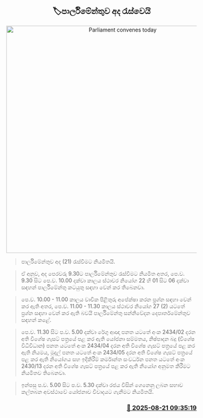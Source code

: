 <p align='center'><b><h2 align='center' title='Parliament convenes today'>🏷පාර්ලිමේන්තුව අද රැස්වෙයි</h2></b></p>
<p align='center'><img src='https://helakuru.sgp1.cdn.digitaloceanspaces.com/esana/images/lib/parliment-new-01[1].jpg' width='600' alt='Parliament convenes today'></p>

> පාර්ලිමේන්තුව අද (21) රැස්වීමට නියමිතයි.

> ඒ අනුව, අද පෙරවරු 9.30ට පාර්ලිමේන්තුව රැස්වීමට නියමිත අතර, පෙ.ව. 9.30 සිට පෙ.ව. 10.00 දක්වා කාලය ස්ථාවර නියෝග 22 හි 01 සිට 06 දක්වා සඳහන් පාර්ලිමේන්තු කටයුතු සඳහා වෙන් කර තිබෙනවා.

> පෙ.ව. 10.00 - 11.00 කාලය වාචික පිළිතුරු අපේක්ෂා කරන ප්‍රශ්න සඳහා වෙන් කර ඇති අතර, පෙ.ව. 11.00 - 11.30 කාලය ස්ථාවර නියෝග 27 (2) යටතේ ප්‍රශ්න සඳහා වෙන් කර ඇති බවයි පාර්ලිමේන්තු සන්නිවේදන දෙපාර්තමේන්තුව සඳහන් කළේ.

> පෙ.ව. 11.30 සිට ප.ව. 5.00 දක්වා රේගු ආඥා පනත යටතේ අංක 2434/02 දරන අති විශේෂ ගැසට් පත්‍රයේ පළ කර ඇති යෝජනා සම්මතය, නිෂ්පාදන බදු (විශේෂ විධිවිධාන) පනත යටතේ අංක 2434/04 දරන අති විශේෂ ගැසට් පත්‍රයේ පළ කර ඇති නියමය, මුදල් පනත යටතේ අංක 2434/05 දරන අති විශේෂ ගැසට් පත්‍රයේ පළ කර ඇති නියෝගය සහ ඉදිකිරීම් කර්මාන්ත සංවර්ධන පනත යටතේ අංක 2430/13 දරන අති විශේෂ ගැසට් පත්‍රයේ පළ කර ඇති නියෝග අනුමත කිරීමට නියමිතව තිබෙනවා.

> ඉන්පසු ප.ව. 5.00 සිට ප.ව. 5.30 දක්වා රජය විසින් ගෙනෙනු ලබන සභාව කල්තබන අවස්ථාවේ යෝජනාව විවාදයට ගැනීමට නියමිතයි.



<h3 align='right'><a href='https://www.helakuru.lk/esana/p/112886/'>📅 2025-08-21 09:35:19</a></h3>
